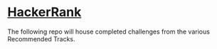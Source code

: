 # [HackerRank](https://www.hackerrank.com/dashboard)

The following repo will house completed challenges from the various Recommended Tracks.
